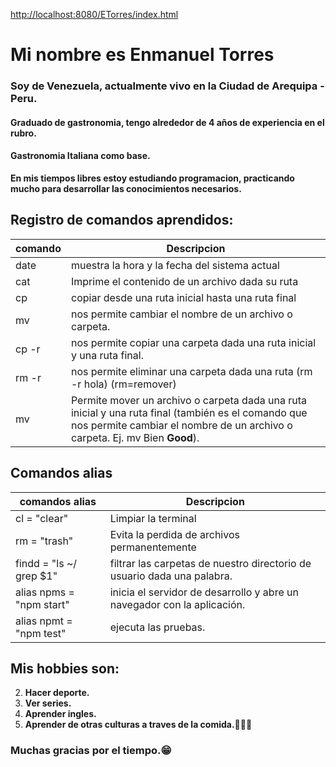 <http://localhost:8080/ETorres/index.html>

# Mi nombre es Enmanuel Torres

### Soy de Venezuela, actualmente vivo en la Ciudad de Arequipa - Peru.
#### Graduado de gastronomia, tengo alrededor de 4 años de experiencia en el rubro.
#### Gastronomia Italiana como base.

**En mis tiempos libres estoy estudiando programacion, practicando mucho para desarrollar las conocimientos necesarios.**

## Registro de comandos aprendidos:

|**comando** |             **Descripcion**                         |
|----------- |--------------------------------------------------|
| date       | muestra la hora y la fecha del sistema actual    |
| cat        | Imprime el contenido de un archivo dada su ruta  | 
| cp         | copiar desde una ruta inicial hasta una ruta final|
| mv         | nos permite cambiar el nombre de un archivo o carpeta.                                                        |
| cp -r       |nos permite copiar una carpeta dada una ruta inicial y una ruta final.
|  rm -r      |nos permite eliminar una carpeta dada una ruta (rm -r hola) (rm=remover)
| mv          | Permite mover un archivo o carpeta dada una ruta inicial y una ruta final (también es el comando que nos permite cambiar el nombre de un archivo o carpeta. Ej. mv Bien **Good**).

## Comandos alias

|**comandos alias**| **Descripcion**                            |
|-------------------|-------------------------------------------|
| cl = "clear"       | Limpiar la terminal                      |
| rm = "trash"    | Evita la perdida de archivos permanentemente|
| findd = "ls ~/  grep $1" | filtrar las carpetas de nuestro directorio de usuario dada una palabra.                         |
| alias npms = "npm start"| inicia el servidor de desarrollo y abre un navegador con la aplicación.                                 |
| alias npmt = "npm test" |  ejecuta las pruebas.               |

## Mis hobbies son:
2. **Hacer deporte.**
3. **Ver series.**
1. **Aprender ingles.**
4. **Aprender de otras culturas a traves de la comida.🍳🥑🍔**
### Muchas gracias por el tiempo.😁

